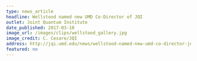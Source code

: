 ```yaml
---
type: news_article
headline: Wellstood named new UMD Co-Director of JQI
outlet: Joint Quantum Institute
date_published: 2017-03-10
image_url: /images/clips/wellstood_gallery.jpg
image_credit: C. Cesare/JQI
address: http://jqi.umd.edu/news/wellstood-named-new-umd-co-director-jqi
featured: no
---
```


